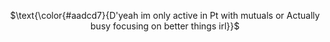 <div align="center">

$\text{\color{#aadcd7}{D'yeah im only active in Pt with mutuals or Actually busy focusing on better things irl}}$

</p>
